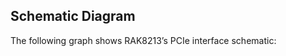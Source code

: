 ## Schematic Diagram

The following graph shows RAK8213’s PCIe interface schematic:

<rk-img
  :src="`${$frontmatter.static_root}/sjmmlwoo7ehwdaj0ulr3.jpg`"
  width="100%"
  caption="RAK8213 Schematic Diagram"
/>
